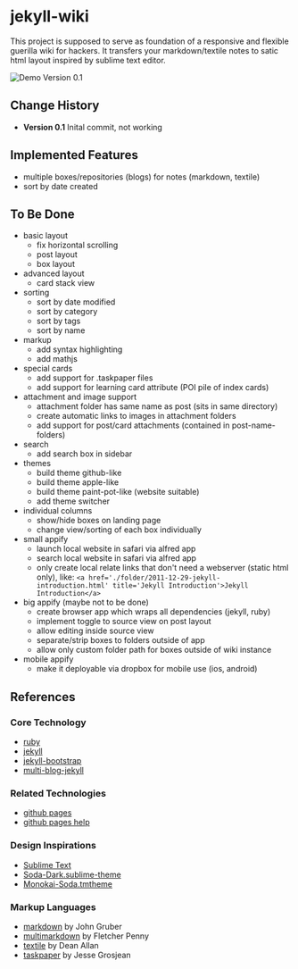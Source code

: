# jekyll-wiki

This project is supposed to serve as foundation of a responsive and flexible guerilla wiki for hackers.
It transfers your markdown/textile notes to satic html layout inspired by sublime text editor.

![Demo Version 0.1](https://raw.github.com/dataduke/jekyll-wiki/master/%E2%80%8Edemo-v01.jpg)

## Change History

- **Version 0.1** Inital commit, not working

## Implemented Features

- multiple boxes/repositories (blogs) for notes (markdown, textile)
- sort by date created

## To Be Done

- basic layout  
  - fix horizontal scrolling
  - post layout
  - box layout
- advanced layout
  - card stack view
- sorting
  - sort by date modified
  - sort by category
  - sort by tags
  - sort by name
- markup
  - add syntax highlighting
  - add mathjs
- special cards
  - add support for .taskpaper files
  - add support for learning card attribute (POI pile of index cards)
- attachment and image support
  - attachment folder has same name as post (sits in same directory)
  - create automatic links to images in attachment folders
  - add support for post/card attachments (contained in post-name-folders)
- search
  - add search box in sidebar
- themes
  - build theme github-like
  - build theme apple-like
  - build theme paint-pot-like (website suitable)
  - add theme switcher
- individual columns
  - show/hide boxes on landing page
  - change view/sorting of each box individually
- small appify
  - launch local website in safari via alfred app
  - search local website in safari via alfred app
  - only create local relate links that don't need a webserver (static html only), like:
    `<a href='./folder/2011-12-29-jekyll-introduction.html' title='Jekyll Introduction'>Jekyll Introduction</a>`
- big appify (maybe not to be done)
  - create browser app which wraps all dependencies (jekyll, ruby)
  - implement toggle to source view on post layout
  - allow editing inside source view
  - separate/strip boxes to folders outside of app
  - allow only custom folder path for boxes outside of wiki instance
- mobile appify
  - make it deployable via dropbox for mobile use (ios, android)

## References

### Core Technology

- [ruby](http://www.ruby-lang.org/en/)
- [jekyll](https://github.com/mojombo/jekyll)
- [jekyll-bootstrap](https://github.com/plusjade/jekyll-bootstrap) 
- [multi-blog-jekyll](https://github.com/ggarron/multi-blog-jekyll)

### Related Technologies

- [github pages](http://pages.github.com/)  
- [github pages help](https://help.github.com/categories/20/articles) 

### Design Inspirations

- [Sublime Text](http://www.sublimetext.com/)
- [Soda-Dark.sublime-theme](https://github.com/buymeasoda/soda-theme)
- [Monokai-Soda.tmtheme](https://github.com/simeonv/st2-color-schemes)

### Markup Languages

- [markdown](http://daringfireball.net/projects/markdown/) by John Gruber
- [multimarkdown](http://fletcherpenney.net/multimarkdown/) by Fletcher Penny
- [textile](http://textism.com/tools/textile/) by Dean Allan
- [taskpaper](http://www.hogbaysoftware.com/products/taskpaper) by Jesse Grosjean